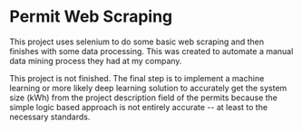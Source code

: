 # Permit Web Scraping

This project uses selenium to do some basic web scraping and then finishes with some data processing. This was created to automate a manual data mining process they had at my company.

This project is not finished. The final step is to implement a machine learning or more likely deep learning solution to accurately get the system size (kWh) from the project description field of the permits because the simple logic based approach is not entirely accurate -- at least to the necessary standards.